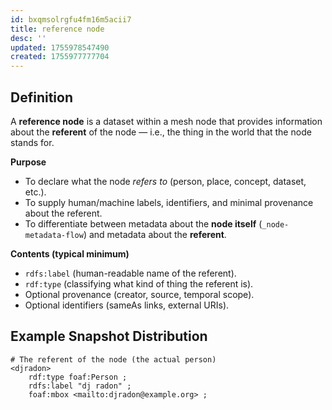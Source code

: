 ```yaml
---
id: bxqmsolrgfu4fm16m5acii7
title: reference node
desc: ''
updated: 1755978547490
created: 1755977777704
---
```


## Definition

A **reference node** is a dataset within a mesh node that provides information about the **referent** of the node — i.e., the thing in the world that the node stands for.

**Purpose**

* To declare what the node *refers to* (person, place, concept, dataset, etc.).
* To supply human/machine labels, identifiers, and minimal provenance about the referent.
* To differentiate between metadata about the **node itself** (`_node-metadata-flow`) and metadata about the **referent**.

**Contents (typical minimum)**

* `rdfs:label` (human-readable name of the referent).
* `rdf:type` (classifying what kind of thing the referent is).
* Optional provenance (creator, source, temporal scope).
* Optional identifiers (sameAs links, external URIs).

## Example Snapshot Distribution

```trig
# The referent of the node (the actual person)
<djradon>
    rdf:type foaf:Person ;
    rdfs:label "dj radon" ;
    foaf:mbox <mailto:djradon@example.org> ;
```
